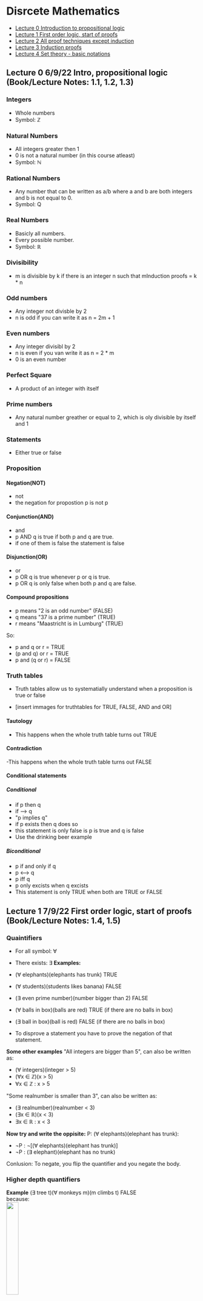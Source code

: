 # Disrcete Mathematics

- [Lecture 0 Introduction to propositional logic](#Lecture0)
- [Lecture 1 First order logic, start of proofs](#Lecture1)
- [Lecture 2 All proof techniques except induction](#Lecture2)
- [Lecture 3 Induction proofs](#Lecture3)
- [Lecture 4 Set theory - basic notations](#Lecture4)

## <a name=Lecture0></a> Lecture 0 6/9/22 Intro, propositional logic (Book/Lecture Notes: 1.1, 1.2, 1.3)
### Integers
- Whole numbers
- Symbol: ℤ

### Natural Numbers
- All integers greater then 1
- 0 is not a natural number (in this course atleast)
- Symbol: ℕ

### Rational Numbers
- Any number that can be written as a/b where a and b are both integers and b is not equal to 0.
- Symbol: Q

### Real Numbers
- Basicly all numbers. 
- Every possible number.
- Symbol: ℝ

### Divisibility
- m is divisible by k if there is an integer n such that mInduction proofs = k * n

### Odd numbers
- Any integer not divisble by 2
- n is odd if you can write it as n = 2m + 1

### Even numbers
- Any integer divisibl by 2
- n is even if you van write it as n = 2 * m
- 0 is an even number

### Perfect Square
- A product of an integer with itself

### Prime numbers
- Any natural number greather or equal to 2, which is oly divisible by itself and 1

### Statements
- Either true or false


### Proposition
#### Negation(NOT)
- not
- the negation for propostion p is not p

#### Conjunction(AND)
- and
- p AND q is true if both p and q are true.
- if one of them is false the statement is false

#### Disjunction(OR)
- or
- p OR q is true whenever p or q is true.
- p OR q is only false when both p and q are false.

#### Compound propositions
- p means "2 is an odd number" (FALSE)
- q means "37 is a prime number" (TRUE)
- r means "Maastricht is in Lumburg" (TRUE)

So:
- p and q or r  = TRUE
- (p and q) or r = TRUE
- p and (q or r) = FALSE

### Truth tables
- Truth tables allow us to systematially understand when a proposition is true or false

- [insert immages for truthtables for TRUE, FALSE, AND and OR]
#### Tautology
- This happens when the whole truth table turns out TRUE

#### Contradiction
-This happens when the whole truth table turns out FALSE

#### Conditional statements
##### Conditional
- if p then q
- if --> q
- "p implies q"
- if p exists then q does so
- this statement is only false is p is true and q is false
- Use the drinking beer example

##### Biconditional
- p if and only if q
- p <--> q
- p iff q
- p only excists when q excists
- This statement is only TRUE when both are TRUE or FALSE

## <a name=Lecture1></a> Lecture 1 7/9/22 First order logic, start of proofs (Book/Lecture Notes: 1.4, 1.5)

### Quaintifiers
- For all symbol: ∀
- There exists: ∃
**Examples:**
- (∀ elephants)(elephants has trunk) TRUE
- (∀ students)(students likes banana) FALSE
- (∃ even prime number)(number bigger than 2) FALSE
- (∀ balls in box)(balls are red) TRUE (if there are no balls in box)
- (∃ ball in box)(ball is red) FALSE (if there are no balls in box)

- To disprove a statement you have to prove the negation of that statement.

**Some other examples**
"All integers are bigger than 5", can also be written as:
- (∀ integers)(integer > 5)
- (∀x ∈ ℤ)(x > 5)
- ∀x ∈ ℤ : x > 5

"Some realnumber is smaller than 3", can also be written as:
- (∃ realnumber)(realnumber < 3)
- (∃x ∈ ℝ)(x < 3)
- ∃x ∈ ℝ : x < 3

**Now try and write the oppisite:**
P: (∀ elephants)(elephant has trunk):
- ¬P : ¬[(∀ elephants)(elephant has trunk)]
- ¬P : (∃ elephant)(elephant has no trunk)

Conlusion: To negate, you flip the quantifier and you negate the body.

### Higher depth quantifiers

**Example**
(∃ tree t)(∀ monkeys m)(m climbs t) FALSE  
because:<br>
<img src="imgs/MonkeyTree1.png"  width=25% height=25%>

(∀ monkeys m)(∃ trees t)(m climbs t) TRUE  
because:<br>
<img src="imgs/MonkeyTree2.png"  width=25% height=25%>


**Negation of example:**
P: (∃ tree t)(∀ monkeys m)(m climbs t):
- ¬P: [(∃ tree t)(∀ monkeys m)(m climbs t)]
- ¬P: (∀ trees t)(∃ monkey m)(m does not climb t)

### Direct proof
**Example 1**  
(∀x ∈ ℤ)(∃y ∈ ℤ)(3x + y <= 4) which is TRUE<br>
*proof by direct proof:*  <br>
<ins>let</ins> x ∈ ℤ <ins>take</ins> y = 3-3x  
(y ∈ ℤ because x = ℤ)  
<ins>then</ins> 3x+y=3x+(3-3x) = 3 <= 4 which completes the proof.

**Example 2**  
(∃x ∈ ℤ)(∀y ∈ ℤ)(3x + y <= 4) which is FALSE<br>
*proof by direct proof:*<br>
first we negate the proposition (WHY?) Sometimes to prove a proposition you have to disprove the negation of that proposition. In this case we have to disprove the propositio, so we are gonna prove the negation of the proposition.  
(∀x ∈ ℤ)(∃x ∈ ℤ)(3x + y > 4)  
<ins>let</ins> x ∈ ℤ <ins>take</ins> y = 5-3x
<ins>then</ins> 3x + (5-3x) > 4 = 5 > 4 is TRUE, which means that the orignal proposition is FALSE  
which completes the proof.

### Proof by Counter Example
**Example 1**  
(∀x ∈ ℤ)(∃y ∈ ℕ)(3x + y > 4)  TRUE <br>
*disprove by counter example:* <br>
<ins>Take</ins> x = 5  
<ins>Then</ins> for all natural numbers y we have 3x + y >= 15 + 1 (because y is ℕ) = 16 > 4 wich completes the prove.

**Example 2** 
(∀x ∈ ℝ)(∃y ∈ ℤ)(3x + y <= 4)<br> 
*disprove by counter example*<br>
<ins>let</ins> x ∈ ℝ: <ins>take</ins> y = ⌊3-3x⌋ (This is a flooring function, this roundsdown the function and will always be smaller then 3-3x. We have to do this because y cant by in ℤ because x is in ℝ)   
<ins>then</ins> 3x + y = 3x + ⌊3-3x⌋   
<= 3x + 3 - 3x = 3 <= 4 Whih is TRUE and completes the proof.

## <a name=Lecture2></a> Lecture 2 8/9/22 All proof techniques except induction (Book/Lecture Notes: 1.5)
### Proof by contradiction 
If we prove by contradiction you try to prove ¬P = FALSE instead of p = TRUE.<br>
You can do thi by assuming ¬P = TRUE and applying logical consequences to arrive at a contradiction.<br>

**Example 1**
*Prove that there is an infinite number of primes*<br>
<ins>First</ins> try to prove the negation of the propisition.<br> 
<ins>Assuming</ins>there is an infinite number of primes <br>
<ins>Then</ins> the contradiction is thath there is a biggest prime.<br>
<ins>let</ins> n ∈ Primes such that prime n = biggest prime.<br> 
{p1, p2,p3,.....} = {2,3,5,..,pn}<br>
consider the following number: <br>
N = p1 · p2 · p3 · . . . ·pn + 1 = 2 · 3 · 5 · . . . · pn + 1<br>
So N is the product of all prime numbers + 1.<br>
Then N is not divisible by 2, 3, 5, 7, and eventually pn.<br>
This means N is not divisble by any prime number.<br>
Since every natural number >= 2 that is not a prime can be written as a product of prime factors, N is a prime number itself.<br>
This however contradicts the assumption that pn is the biggest prime number because N is much bigger.<br>
*Conclusion:*<br>
So the propisition we tried to prove is FALSE, which means that there are infinite prime numbers thus the proof completes.

**Example 2**
Prove that there is no biggest number smaller then 1.<br>
Negation = there is a biggest number x smaller then 1.<br>
<img src="imgs/BigNumSmal1.png"  width=25% height=25%><br>
<ins>let</ins> x < 1 <ins>take</ins>y=(x+1)/2<br>
<ins>then</ins> y > (x+x)/2 = 2x/2 = x, So y > x<br>
This already tells us there is a bigger number then x, but we still have to prove y is smaller then 1.<br>
y < (1 + 1)/2 = 1, So y is smaller then 1<br>
x < y < 1. This proves that there is a biggest number than the biggest number we thought was te biggesst number. <br>
So it disproves our assumption and proves the initial proposition. Which completes the proof.

### Proof by contrapositive
- Trying to prove a proposition by contra positive looks like: p => q = ¬q => ¬p

**Example 1**
Prove -2 < x < 2 => x^2 + x -6 < 0 <br>
- contra positive is x > 2 or x < -2 and x^2 + x - 6 => 0
- x^2 + x - 6 => 0 = x > 2 or x < -2
- <ins>let</ins> x ∈ ℝ <ins>such that</ins> x^2 + x - 6 >= 0 (We try to prove LHS because we can calculate x)
- x^2 + x - 6 = (x+3)(x-2)
- x = -3 or x = 2
- Both need to be equal or be bigger then zero, so x >= either - 3 or 2
- So in this case only x >= 2 holds, but that is enough to prove the statement because of the OR operator.

**Example 2**
Prove ∀x ∈ ℤ : x^2 != 3
- contra positive: x^2 = 3 => x !∈ ℤ
- √x = √3 or -√3
- both are not an Integer.

### Biconditional Proof
- To prove a biconditional proposition such as, p <=> q, we have to prove two conditions at ones: p => q and q => p

**Example 1** <br>
Prove (x^2 + 5x - 6 = 0) <=> (x=-6 or x=1)
- First prove (x^2 + 5x - 6 = 0) => (x=-6 or x=1)
  - x^2 + 5x - 6 = 0 
  - (x - 1)(x + 6) = 0
  - So x = 1 or x = -6 TRUE
- Secondly prove (x=-6 or x=1) => (x^2 + 5x - 6 = 0)
  - (-6^2) + (5 * -6) - 6 = 0
  - 36 - 30 - 6 = 0 = 0 TRUE

**Example 2** <br>
Prove For all Natural numbers m and n: x >= y + 1 <=> x^2 >= y^2 + 3 (in this case we have two variables, bit different answer)
- First prove x >= y +1 => x^2 >= y^2 + 3
  - <ins>let</ins> x >= y + 1 this implies x^2 = (y + 1)^2
  - x^2 ≥ (y + 1)(y + 1)
  - x^2 ≥ y^2 + 2y + 1
  - x^2 ≥ y^2 + (2 * 1) + 1 (because y ≥ 1)
  - x^2 ≥ y^2 + 3 TRUE
- Secondly prove x^2 ≥ y^2 + 3 => x ≥ y + 1 
  - <ins>Let</ins> x2 ≥ y2 +3 <ins>then</ins> x must be bigger then y.
  - Since they are both natural numbers that implies x ≥ y + 1. TRUE

## <a name=Lecture3></a> Lecture 3 13/9/22 Induction proofs (Book/Lecture Notes: 1.6)
### Mathematical Induction
- Prove that for all numbers n >= ℕ where n is constant.  
  - First you start of by proving the <ins>base case</ins>: P(n=1)
  - Secondly you prove that for every n >= N <ins>Inductive step</ins>: P(n) => P(n+1) 

**Example 1**<br>
We have a country that has two types of coins: 3c and 7c.<br>
Now prove that you can make all sums of money >= 12 with these types of coins.<br>
- Prove by induction:
- Base case:
  - Does P(12) hold?
  - (3+3+3+3=12) TRUE
- Induction step: 
  - We need to prove the following: For al n >= 12, P(n) => P(n+1)
  - <ins>let</ins> n be an arbitrary natural number >= 12.
  - <ins>assume</ins> P(n) holds. Our goal is to prove P(n + 1)
  - Consider several cases:
  - **Case 1:**
    - we use at least two 7c coins to make n cents. 
    - <img src="imgs/cents1.png" width=25% height=25%>
    - p(n+1) holds
  - **Case 2:**
    - we use atleast two 3c coins to make n cents.
    - <img src="imgs/cents2.png" width=25% height=25%>
    - p(n+1) holds
  - Note that atleast one of case 1 and 2 must hold. If neither hold, we would at most have one 7c coin and one 3c coin.
  - So n >= 7 + 3 = 10. But this contradicts n >= 12. So whichever case hold we are good, P(n+1) holds.

**Example 2:**<br>
Prove by induction that for all Natural numbers n, the following holds: n&i=1∑i = (n/2)(n+1) P(n):  
- Prove by induction:
- Base case:
  - Does P(1) hold?
  - This means is it true that: 1&i=1n∑i = 1/2(1+1)
  - which is 1 = 1 TRUE
- Induction step:
  - We need to prove that for all Natural numbers n, P(n) = P(n+1)
  - Our goal is to prove P(n+1)(when P(n) is holding)
  - We need to prove this n+1&i=1n∑i (LHS) =((n+1)/2)((n+1)+1) P(n+1) ()
  - <ins>let</ins> n be an arbitrary number.
  - <ins>assume</ins> P(n) holds.
  - <ins>consider</ins> LHS = RHS + (n + 1)         (N+1 is universally true by algebra)
  - LHS = n/2(n + 1) + (n + 1)
  - LHS = (n + 1)((n/2) + 1)
  - LHS = (n + 1)((n+2)/2) = 1/2(n + 1)(n + 2)
  - 1/2(n + 1)(n + 2) = ((n + 1)/2)((n + 1) + 1) = RHS, So TRUE

**Example 3**<br>
Prove that 4^n - 1 is divisible by 3, for all natural n.
- Base Case:
  - Does P(n=1) hold
  - 4^1 - 1 = 3 which is divisible by 3.
- Inducion Step:
  - <ins>let</ins> n be an arbitrary natural number.
  - <ins>assume</ins> P(n) holds.
  - We want to prove P(n+1)
  - Such that 4^(n+1) - 1 is divisible by 3
  - 4^(n+1)- 1 = 4 * 4^n - 1
  - = 4 * 4^n - 4 + 3
  - = 4(4^n-1) + 3
  - we know that 4^n-1 is divisible by 3. Multiplied by for is also still divisible by 3. And 3 by itself is aswell divisible by 3.
  - which means the whole expression is divisible by 3, thus P(n+1) holds.

**Example 4**<br>
Prove by induction that for all natural numbers n >= 3 such that n^2 > 2n + 1
- Base case:
  - P(3) => 3^3 > 2 * 3 + 1
  - 9 > 7, P(3) Holds
- Inductive step:
  - <ins>let</ins> n be an arbitrary natural number >= 3
  - <ins>assume</ins> that P(n) holds.
  - We need to prove P(n+1) holds. We do this by checking the growth between the old and new
  - (n+1)^2 > 2(n+1) + 1
  - Note that (n+1)^2 - n^2 > 2n + 1 (by algebra)
  - new LHS - old LHS > old RHS (by algebra)
  - new RHS = 2(n+1) + 1, old RHS = 2n + 1
  - new RHS - old RHS = (2(n+1) + 1) - (2n + 1) = 2, So the increase of the inequality in RHS is 2
  - If we can show the increase in LHS >= increase in RHS we have proven P(n + 1)
  - new LHS - old LHS = (n+1)^2 - n^2 = n^2 + 2n + 1 - n^2 = 2n + 1
  - 2n + 1 >= 2 because n >= 3, So TRUE

## <a name=Lecture4></a> Lecture 4 14/9/22 Set theory - basic notations (Book/Lecture Notes: 2.1, 2.2)
### Set Theory
- Good examples of infinite sets are ℤ and ℕ.
- Examples of finite sets:
  - {1,2,3,4}
  - {spaghetti, rice, patatoes, bread}
  - {1,2, pi, cricket} 

- Sets are UNORDERD.
  - {1,2,3,4} = {2,1,4,3} 
- Sets have NO DUPLICATES
  - {1,2,3,3} = {1,2,3}
- Sets are allowed to be empty.
  - The empty set: Φ or {}
- Sets can be finite or infinite.

### Cardinality
- We denote the size of a set A as |A|
- "formally | cardinality"
- eg. cardinality of |{1,2,3,4}| = 4 and the cardinality of |{1,2,3,3}| = 3

### Some symbols
- Is in a set: ∈
- Is not in a set: ∉

- A = {1,{2,3}} |A|=2
  - 1 ∈ A
  - {2,3} ∈ A
  - {1} ∉ A
  - 2 ∉ A
  - 3 ∉ A
  - Φ ∉ A

<img src="imgs/set.png" width=15% height=15%>

### Describing elements of a set
<ins>Let</ins> p be the set of prime numbers or,
- p = {x:n is a prime number}
- p = {x ∈ ℕ ^ is prime}
- p = {x:x ∈ ℕ ^ is prime}

### Subsets
- A = {x : x is student}
- B = {x : x is a student at DACS}
- Clearly B is "inside" A
- "Formally we say B is a subset of A."
- Symbol: B ⊆ A 
- not the same as ∈

#### Formal Definition 
- B ⊆ A
- Also means: for all x ∈ B , x ∈ A
- But also: (∀x ∈ B)(∀x ∈ A)
- But also: if x ∈ B  then x ∈ A

- is A ⊆ A TRUE (motivation: let x b an arbitrary element A, we need to show x ∈ A)
- is Φ ⊆ A TRUE (because there is nothing to prove in Φ, so the ∀ quantifier is empty <-> vacuous truth)
- is Φ ⊆ Φ TRUE

**A = {1,2} **
- 1 ∈ A
- 1 ⊆ A
- {1} ⊆ A
- {1,2} ⊆ A
- {1,3} ⊆ A
- 

